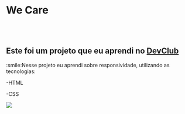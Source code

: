 <h1>We Care</h1>
<br>
<br>
<h2>Este foi um projeto que eu aprendi no <a href="https://rodolfomori.com.br/devclub" target="_blank">DevClub</a></h2>
<p>:smile:Nesse projeto eu aprendi sobre responsividade, utilizando as tecnologias:
<p>-HTML</p>
<p>-CSS</p>

<img src="https://github.com/BarbaraGoncalves28/we-care/blob/main/img/mo%C3%A7a-print.png?raw=true"/>
